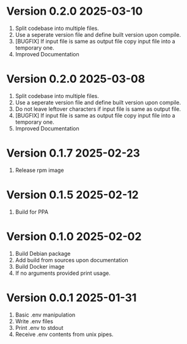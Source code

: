# Version 0.2.0 2025-03-10

1. Split codebase into multiple files.
2. Use a seperate version file and define built version upon compile.
4. [BUGFIX] If input file is same as output file copy input file into a temporary one.
5. Improved Documentation

# Version 0.2.0 2025-03-08

1. Split codebase into multiple files.
2. Use a seperate version file and define built version upon compile.
3. Do not leave leftover characters if input file is same as output file.
4. [BUGFIX] If input file is same as output file copy input file into a temporary one.
5. Improved Documentation

# Version 0.1.7 2025-02-23

1. Release rpm image

# Version 0.1.5 2025-02-12

1. Build for PPA

# Version 0.1.0 2025-02-02

1. Build Debian package
2. Add build from sources upon documentation
3. Build Docker image
4. If no arguments provided print usage.

# Version 0.0.1 2025-01-31

1. Basic .env manipulation
2. Write .env files
3. Print .env to stdout
4. Receive .env contents from unix pipes.
